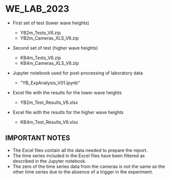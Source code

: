 # WE_LAB_2023

- First set of test (lower wave heights)
  - YB2m_Tests_V6.zip
  - YB2m_Cameras_XLS_V6.zip

- Second set of test (higher wave heights)
  - KB4m_Tests_V6.zip
  - KB4m_Cameras_XLS_V6.zip

- Jupyter notebook used for post-processing of laboratory data 
  - "YB_ExpAnalysis_V01.ipynb"  
  
- Excel file with the results for the lower wave heights
  -  YB2m_Test_Results_V6.xlsx

- Excel file with the results for the higher wave heights
  -  KB4m_Test_Results_V6.xlsx
  
  
## IMPORTANT NOTES
- The Excel files contain all the data needed to prepare the report.
- The time series included in the Excel files have been filtered as described in the Jupyter notebook.
- The zero of the time series data from the cameras is not the same as the other time series due to the absence of a trigger in the experiment.
